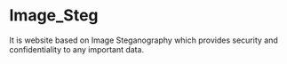 # Image_Steg
It is website based on Image Steganography which provides security and confidentiality to any important data.
